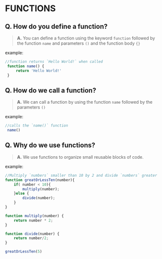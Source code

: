 # FUNCTIONS

## **Q. How do you define a function?**

> **A.** You can define a function using the keyword `function` followed by the function `name` and parameters `()` and the function body `{}`

example:
```js
//function returns `Hello World!` when called
 function name() {
     return 'Hello World!'
 }

```

## **Q. How do we call a function?**

> **A.** We can call a function by using the function `name` followed by the parameters `()`

example:
```js
//calls the `name()` function
 name()
```

## **Q. Why do we use functions?**

> **A.** We use functions to organize small reusable blocks of code.

example:
```js
//Multiply `numbers` smaller than 10 by 2 and divide `numbers` greater than 10 by 2
function greatOrLessTen(number){
    if( number < 10){
        multiply(number);
    }else {
        divide(number);
    }
}

function multiply(number) {
    return number * 2;
}

function divide(number) {
    return number/2;
}

greatOrLessTen(5)

```
